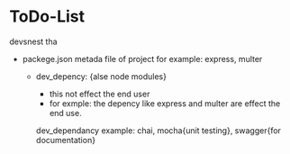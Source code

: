 # ToDo-List
devsnest tha


- packege.json
  metada file of project
  for example: express, multer

  - dev_depency: {alse node modules}
      - this not effect the end user
      - for exmple: the depency like express and multer are effect  the end use.

      dev_dependancy example: chai, mocha{unit testing}, swagger{for documentation}
